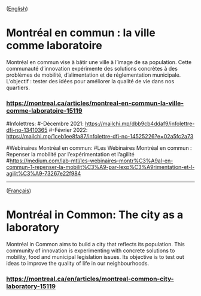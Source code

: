 
([English](#english-version))

<a id='french-version' class='anchor' aria-hidden='true'/>

# Montréal en commun : la ville comme laboratoire

Montréal en commun vise à bâtir une ville à l’image de sa population. Cette communauté d’innovation expérimente des solutions concrètes à des problèmes de mobilité, d’alimentation et de réglementation municipale. L’objectif : tester des idées pour améliorer la qualité de vie dans nos quartiers.<br />




### https://montreal.ca/articles/montreal-en-commun-la-ville-comme-laboratoire-15119

#Infolettres:
#-Décembre 2021: https://mailchi.mp/dbb9cb4ddaf9/infolettre-dfi-no-13410365
#-Février 2022: https://mailchi.mp/1ceb1ee8fa87/infolettre-dfi-no-14525226?e=02a5fc2a73

#Webinaires Montréal en commun:
#Les Webinaires Montréal en commun : Repenser la mobilité par l’expérimentation et l’agilité
#https://medium.com/lab-mtl/les-webinaires-montr%C3%A9al-en-commun-1-repenser-la-mobilit%C3%A9-par-lexp%C3%A9rimentation-et-l-agilit%C3%A9-73267e22f984

______________________

([Français](#french-version))

<a id='english-version' class='anchor' aria-hidden='true'/>

# Montréal in Common: The city as a laboratory

Montréal in Common aims to build a city that reflects its population. This community of innovation is experimenting with concrete solutions to mobility, food and municipal legislation issues. Its objective is to test out ideas to improve the quality of life in our neighbourhoods.<br />



### https://montreal.ca/en/articles/montreal-common-city-laboratory-15119


